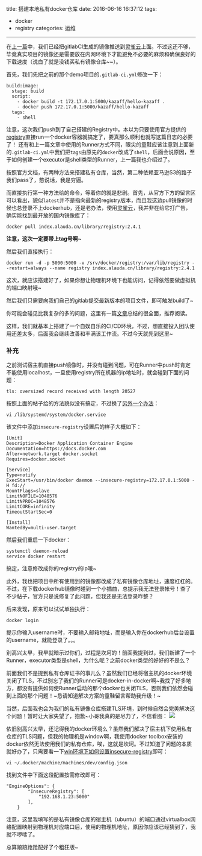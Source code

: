 title: 搭建本地私有docker仓库
date: 2016-06-16 16:37:12
tags:
- docker
- registry
categories: 运维
---

在[上一篇](http://blog.kazaff.me/2016/06/16/%E5%B0%9D%E8%AF%95%E6%8C%81%E7%BB%AD%E9%9B%86%E6%88%90--%E7%AC%AC%E4%B8%80%E7%89%88/)中，我们已经把gitlabCI生成的镜像推送到[灵雀云](https://hub.alauda.cn/repos/kazaff/hello-kazaff)上面。不过这还不够，毕竟真实项目的镜像还是需要放在内网环境下才能避免不必要的麻烦和确保良好的下载速度（说白了就是没钱买私有镜像仓库~~）。
<!--more-->
首先，我们先把之前的那个demo项目的`.gitlab-ci.yml`修改一下：
```
build:image:
  stage: build
  script:
    - docker build -t 172.17.0.1:5000/kazaff/hello-kazaff .
    - docker push 172.17.0.1:5000/kazaff/hello-kazaff
  tags:
    - shell

```
注意，这次我们push到了自己搭建的Registry中。本以为只要使用官方提供的[registry](https://hub.docker.com/r/library/registry)直接run一个docker容器就搞定了，要真那么顺利也就写这篇日志的必要了！
还有和上一篇文章中使用的Runner方式不同，眼尖的童鞋应该注意到上面新的`.gitlab-ci.yml`中我们把`tags`由原先的`docker`改成了`shell`，后面会说原因，至于如何创建一个executor是shell类型的Runner，上一篇我也介绍过了。

按照官方文档，有两种方法来搭建私有仓库，当然，第二种依赖亚马逊S3的路子我们pass了，憋说话，我是穷逼。

而直接执行第一种方法给的命令，等着你的就是悲剧。首先，从官方下方的留言区可以看出，貌似`latest`并不是指向最新的registry版本，而且我这边pull镜像的时候也总登录不上dockerhub，还是老办法，使用[灵雀云](https://hub.alauda.cn/repos/library/registry)，我并非在给它打广告，确实能找到最开放的国内镜像库了：

```
docker pull index.alauda.cn/library/registry:2.4.1
```
**注意，这次一定要带上tag号啊~**

然后我们直接执行：
```
docker run -d -p 5000:5000 -v /srv/docker/registry:/var/lib/registry --restart=always --name registry index.alauda.cn/library/registry:2.4.1
```
这次，就应该搭建好了，如果你想让物理机环境下也能访问，记得依然要做虚拟机的端口映射哦~

然后我们只需要向我们自己的gitlab提交最新版本的项目文件，即可触发build了~

你可能会碰见比我复杂的多的问题，这里有一篇[文章](http://tonybai.com/2016/02/26/deploy-a-private-docker-registry/)总结的很全面，推荐阅读。

这样，我们就基本上搭建了一个自娱自乐的CI/CD环境，不过，想直接投入团队使用还差太多，后面我会继续改善和丰满该工作流。不过今天就先到这里~

### 补充

之前测试宿主机直接push镜像时，并没有碰到问题，可在Runner中push时肯定不能使用localhost，一旦使用registry所在机器的ip地址时，就会碰到下面的问题：
```
tls: oversized record received with length 20527
```
按照上面的帖子给的方法貌似没有搞定，不过换了[另外一个办法](https://www.linkedin.com/pulse/starting-docker-registry-vinay-thakur)：
```
vi /lib/systemd/system/docker.service
```
该文件中添加`insecure-registry`设置后的样子大概如下：
```
[Unit]
Description=Docker Application Container Engine
Documentation=https://docs.docker.com
After=network.target docker.socket
Requires=docker.socket

[Service]
Type=notify
ExecStart=/usr/bin/docker daemon --insecure-registry=172.17.0.1:5000 -H fd://
MountFlags=slave
LimitNOFILE=1048576
LimitNPROC=1048576
LimitCORE=infinity
TimeoutStartSec=0

[Install]
WantedBy=multi-user.target
```
然后我们重启一下docker：
```
systemctl daemon-reload
service docker restart
```
搞定，注意修改成你的registry的ip哦~

此外，我也把项目中所有使用到的镜像都改成了私有镜像仓库地址，速度杠杠的。不过，在下载dockerhub镜像时碰到一个小插曲，总提示我无法登录帐号！查了不少帖子，官方只是说修复了此问题，但我还是无法登录咋整？

后来发现，原来可以试试单独执行：
```
docker login
```
提示你输入username时，不要输入邮箱地址，而是输入你在dockerhub后台设置的username，就能登录了。。。

别高兴太早，我早就暗示过你们，过程是坎坷的！前面我提到过，我们新建了一个Runner，executor类型是shell，为什么呢？之前docker类型的好好的不是么？

前面我们不是提到私有仓库证书的事儿么？虽然我们已经将宿主机的docker环境关闭了TLS，不过别忘了我们的Runner可是docker-in-docker啊~我找了好多地方，都没有提供如何使Runner启动的那个docker也关闭TLS，否则我们依然会碰到上面的那个问题！~恳请知道解决方案的童鞋留言帮助我升级！~

当然，后面我也会为我们的私有镜像仓库搭建TLS环境，到时候自然会完美解决这个问题！暂时让大家失望了，抱歉~小哥我真的是尽力了，不信看图：
![](http://pic.yupoo.com/kazaff/FDdXoiT8/medish.jpg)

依旧别高兴太早，还记得我的docker环境么？虽然我们解决了宿主机下使用私有仓库的TLS问题，但我的物理机是window啊，我使用docker toolbox安装的docker依然无法使用我们的私有仓库，唉，这就是坎坷。不过知道了问题的本质就好办了，只需要看一下[win环境下如何设置insecure-registry](http://stackoverflow.com/questions/30654306/allow-insecure-registry-in-host-provisioned-with-docker-machine)即可：

```
vi ~/.docker/machine/machines/dev/config.json
```
找到文件中下面这段配置按需修改即可：
```
"EngineOptions": {
        "InsecureRegistry": [
            "192.168.1.23:5000"
        ],
    }
```
注意，这里我填写的是私有镜像仓库的宿主机（ubuntu）的端口通过virtualbox网络配置映射到物理机对应端口后，使用的物理机地址，原因你应该已经猜到了，我就不啰嗦了。

总算踉踉跄跄配好了个粗狂版~
